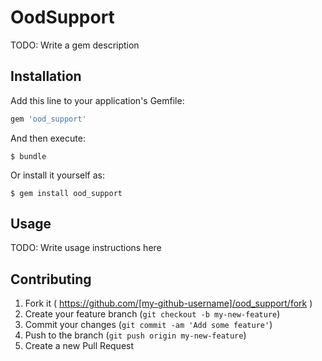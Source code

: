# OodSupport

TODO: Write a gem description

## Installation

Add this line to your application's Gemfile:

```ruby
gem 'ood_support'
```

And then execute:

    $ bundle

Or install it yourself as:

    $ gem install ood_support

## Usage

TODO: Write usage instructions here

## Contributing

1. Fork it ( https://github.com/[my-github-username]/ood_support/fork )
2. Create your feature branch (`git checkout -b my-new-feature`)
3. Commit your changes (`git commit -am 'Add some feature'`)
4. Push to the branch (`git push origin my-new-feature`)
5. Create a new Pull Request
